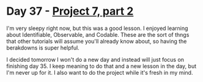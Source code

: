 # Day 37 - [Project 7, part 2](https://www.hackingwithswift.com/100/swiftui/37)

I'm very sleepy right now, but this was a good lesson. I enjoyed learning about Identifiable, Observable, and Codable. These are the sort of thngs that other tutorials will assume you'll already know about, so having the berakdowns is super helpful.

I decided tomorrow I won't do a new day and instead will just focus on finishing day 35. I keep meaning to do that and a new lesson in the day, but I'm never up for it. I also want to do the project while it's fresh in my mind.
